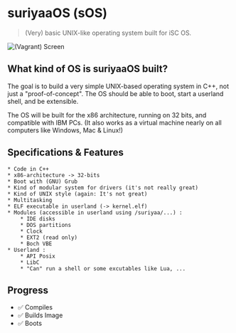 # suriyaaOS (sOS)

> (Very) basic UNIX-like operating system built for iSC OS.


![(Vagrant) Screen](https://raw.githubusercontent.com/SamyPesse/How-to-Make-a-Computer-Operating-System/master/preview.png)


## What kind of OS is suriyaaOS built?

The	goal is	to build a very	simple UNIX-based	operating	system in	C++, not just	a	"proof-of-concept".	The	OS should	be able	to boot,	start	a	userland shell,	and	be extensible.

The	OS will	be built for the x86 architecture, running on	32 bits, and compatible	with IBM PCs. (It also works as a virtual machine nearly on all computers like Windows, Mac & Linux!)


## Specifications & Features

	* Code in C++
	* x86-architecture -> 32-bits
	* Boot with (GNU) Grub
	* Kind of modular system for drivers (it's not really great)
	* Kind of UNIX style (again: It's not great)
	* Multitasking
	* ELF executable in userland (-> kernel.elf)
	* Modules (accessible in userland using /suriyaa/...) :
		* IDE disks
		* DOS partitions
		* Clock
		* EXT2 (read only)
		* Boch VBE
	* Userland :
		* API Posix
		* LibC
		* "Can" run a shell or some excutables like Lua, ...


## Progress

  - :white_check_mark: Compiles
  - :white_check_mark: Builds Image
  - :white_check_mark: Boots

